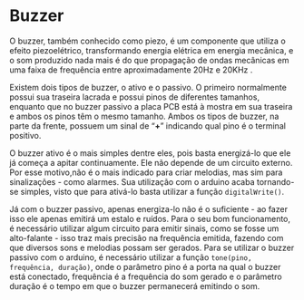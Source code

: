 # Buzzer

O buzzer, também conhecido como piezo, é um componente que utiliza o efeito piezoelétrico, transformando energia elétrica em energia mecânica, e o som produzido nada mais é do que propagação de ondas mecânicas em uma faixa de frequência entre aproximadamente 20Hz e 20KHz .

Existem dois tipos de buzzer, o ativo e o passivo. O primeiro normalmente possui sua traseira lacrada e possui pinos de diferentes tamanhos, enquanto que no buzzer passivo a placa PCB está à mostra em sua traseira e ambos os pinos têm o mesmo tamanho. Ambos os tipos de buzzer, na parte da frente, possuem um sinal de “__+__” indicando qual pino é o terminal positivo.

O buzzer ativo é o mais simples dentre eles, pois basta energizá-lo que ele já começa a apitar continuamente. Ele não depende de um circuito externo. Por esse motivo,não é o mais indicado para criar melodias, mas sim para sinalizações - como alarmes. Sua utilização com o arduino acaba tornando-se simples, visto que para ativá-lo basta utilizar a função `digitalWrite()`.

Já com o buzzer passivo, apenas energiza-lo não é o suficiente - ao fazer isso ele apenas emitirá um estalo e ruídos. Para o seu bom funcionamento, é necessário utilizar algum circuito para emitir sinais, como se fosse um alto-falante - isso traz mais precisão na frequência emitida, fazendo com que diversos sons e melodias possam ser gerados. Para se utilizar o buzzer passivo com o arduino, é necessário utilizar a função `tone(pino, frequência, duração)`, onde o parâmetro pino é a porta na qual o buzzer está conectado, frequência é a frequência do som gerado e o parâmetro duração é o tempo em que o buzzer permanecerá emitindo o som.